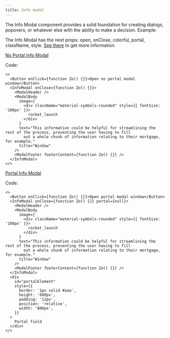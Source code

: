 ```yaml
---
title: Info modal
---
```


The Info Modal component provides a solid foundation for creating dialogs, popovers, or whatever else with the ability to make a decision. Example:

The Info Modal has the next props: open, onClose, colorful, portal, className, style. [See there](/?path=/docs/core-modals-infomodal--docs) to get more information.

[No Portal Info Modal](/?path=/story/core-modals-infomodal--no-portal-info-modal)

Code:

```tsx
<>
  <Button onClick={function Zo() {}}>Open no portal modal window</Button>
  <InfoModal onClose={function Zo() {}}>
    <ModalHeader />
    <ModalBody
      image={
        <div className="material-symbols-rounded" style={{ fontSize: '100px' }}>
          rocket_launch
        </div>
      }
      text="This information could be helpful for streamlining the rest of the process, preventing the user having to fill
        out a whole chunk of information relating to their mortgage, for example."
      title="Window"
    />
    <ModalFooter footerContent={function Zo() {}} />
  </InfoModal>
</>
```

[Portal Info Modal](/?path=/story/core-modals-infomodal--portal-info-modal)

Code:

```tsx
<>
  <Button onClick={function Zo() {}}>Open portal modal window</Button>
  <InfoModal onClose={function Zo() {}} portal={null}>
    <ModalHeader />
    <ModalBody
      image={
        <div className="material-symbols-rounded" style={{ fontSize: '100px' }}>
          rocket_launch
        </div>
      }
      text="This information could be helpful for streamlining the rest of the process, preventing the user having to fill
        out a whole chunk of information relating to their mortgage, for example."
      title="Window"
    />
    <ModalFooter footerContent={function Zo() {}} />
  </InfoModal>
  <div
    id="portalElement"
    style={{
      border: '1px solid #aaa',
      height: '600px',
      padding: '12px',
      position: 'relative',
      width: '800px',
    }}
  >
    Portal field
  </div>
</>
```
